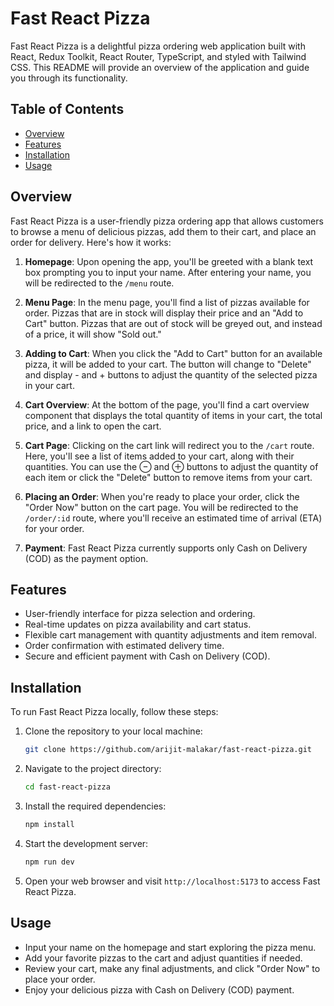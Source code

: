 # Fast React Pizza

Fast React Pizza is a delightful pizza ordering web application built with React, Redux Toolkit, React Router, TypeScript, and styled with Tailwind CSS. This README will provide an overview of the application and guide you through its functionality.

## Table of Contents

- [Overview](#overview)
- [Features](#features)
- [Installation](#installation)
- [Usage](#usage)

## Overview

Fast React Pizza is a user-friendly pizza ordering app that allows customers to browse a menu of delicious pizzas, add them to their cart, and place an order for delivery. Here's how it works:

1. **Homepage**: Upon opening the app, you'll be greeted with a blank text box prompting you to input your name. After entering your name, you will be redirected to the `/menu` route.

2. **Menu Page**: In the menu page, you'll find a list of pizzas available for order. Pizzas that are in stock will display their price and an "Add to Cart" button. Pizzas that are out of stock will be greyed out, and instead of a price, it will show "Sold out."

3. **Adding to Cart**: When you click the "Add to Cart" button for an available pizza, it will be added to your cart. The button will change to "Delete" and display - and + buttons to adjust the quantity of the selected pizza in your cart.

4. **Cart Overview**: At the bottom of the page, you'll find a cart overview component that displays the total quantity of items in your cart, the total price, and a link to open the cart.

5. **Cart Page**: Clicking on the cart link will redirect you to the `/cart` route. Here, you'll see a list of items added to your cart, along with their quantities. You can use the ⊖ and ⊕ buttons to adjust the quantity of each item or click the "Delete" button to remove items from your cart.

6. **Placing an Order**: When you're ready to place your order, click the "Order Now" button on the cart page. You will be redirected to the `/order/:id` route, where you'll receive an estimated time of arrival (ETA) for your order.

7. **Payment**: Fast React Pizza currently supports only Cash on Delivery (COD) as the payment option.

## Features

- User-friendly interface for pizza selection and ordering.
- Real-time updates on pizza availability and cart status.
- Flexible cart management with quantity adjustments and item removal.
- Order confirmation with estimated delivery time.
- Secure and efficient payment with Cash on Delivery (COD).

## Installation

To run Fast React Pizza locally, follow these steps:

1. Clone the repository to your local machine:

   ```bash
   git clone https://github.com/arijit-malakar/fast-react-pizza.git
   ```

2. Navigate to the project directory:

   ```bash
   cd fast-react-pizza
   ```

3. Install the required dependencies:

   ```bash
   npm install
   ```

4. Start the development server:

   ```bash
   npm run dev
   ```

5. Open your web browser and visit `http://localhost:5173` to access Fast React Pizza.

## Usage

- Input your name on the homepage and start exploring the pizza menu.
- Add your favorite pizzas to the cart and adjust quantities if needed.
- Review your cart, make any final adjustments, and click "Order Now" to place your order.
- Enjoy your delicious pizza with Cash on Delivery (COD) payment.
